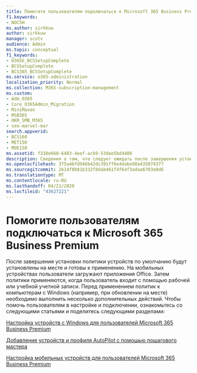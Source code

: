 ```yaml
---
title: Помогите пользователям подключаться к Microsoft 365 Business Premium
f1.keywords:
- NOCSH
ms.author: sirkkuw
author: sirkkuw
manager: scotv
audience: Admin
ms.topic: conceptual
f1_keywords:
- O365E_BCSSetupComplete
- BCSSetupComplete
- BCS365_BCSSetupComplete
ms.service: o365-administration
localization_priority: Normal
ms.collection: M365-subscription-management
ms.custom:
- Adm_O365
- Core_O365Admin_Migration
- MiniMaven
- MSB365
- OKR_SMB_M365
- seo-marvel-mar
search.appverid:
- BCS160
- MET150
- MOE150
ms.assetid: f338e660-6483-4eef-acb9-53dee5bd4408
description: Сведения о том, что следует ожидать после завершения установки бизнес-Cloud Suite, а также о назначенных политиках устройств и готовности к применению.
ms.openlocfilehash: 375a46fd946b42dc391ff6e4dabe98a435074377
ms.sourcegitcommit: 2614f8b81b332f8dab461f4f64f3adaa6703e0d6
ms.translationtype: MT
ms.contentlocale: ru-RU
ms.lasthandoff: 04/21/2020
ms.locfileid: "43627221"
---
```

# <a name="help-users-connect-to-microsoft-365-business-premium"></a>Помогите пользователям подключаться к Microsoft 365 Business Premium

После завершения установки политики устройств по умолчанию будут установлены на месте и готовы к применению. На мобильных устройствах пользователи загружают приложения Office. Затем политики применяются, когда пользователь входит с помощью рабочей или учебной учетной записи. Перед применением политик к компьютерам с Windows (например, при обновлении на месте) необходимо выполнить несколько дополнительных действий. Чтобы помочь пользователям в настройке и подключении, ознакомьтесь со следующими статьями и поделитесь следующими разделами:
  
[Настройка устройств с Windows для пользователей Microsoft 365 Business Premium](set-up-windows-devices.md)
  
[Добавление устройств и профиля AutoPilot с помощью пошагового мастера](add-autopilot-devices-and-profile.md)
  
[Настройка мобильных устройств для пользователей Microsoft 365 Business Premium](set-up-mobile-devices.md)
  

